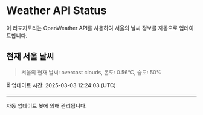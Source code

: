 
# Weather API Status

이 리포지토리는 OpenWeather API를 사용하여 서울의 날씨 정보를 자동으로 업데이트합니다.

## 현재 서울 날씨
> 서울의 현재 날씨: overcast clouds, 온도: 0.56°C, 습도: 50%

⏳ 업데이트 시간: 2025-03-03 12:24:03 (UTC)

---
자동 업데이트 봇에 의해 관리됩니다.
